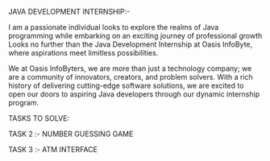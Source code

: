 JAVA DEVELOPMENT INTERNSHIP:-

I am  a passionate individual looks to explore the realms of Java programming while embarking on an exciting journey of professional growth Looks no further than the Java Development Internship at Oasis InfoByte, where  aspirations meet limitless possibilities.

 We at Oasis InfoByters, we are more than just a technology company; we are a community of innovators, creators, and problem solvers. With a rich history of delivering cutting-edge software solutions, we are excited to open our doors to aspiring Java developers through our dynamic internship program.


TASKS TO SOLVE:

TASK 2 :- NUMBER GUESSING GAME

TASK 3 :- ATM INTERFACE

